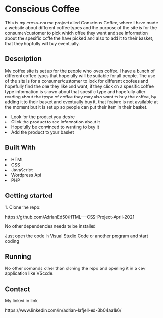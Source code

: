 <h1>Conscious Coffee</h1>

<p>This is my cross-course project alled Conscious Coffee, where I have made a website about different coffee types and the purpose of the site is for the consumer/customer to pick which offee they want and see information about the spesific coffe the have picked and also to add it to their basket, that they hopfully will buy eventually.</p>

<h2>Description</h2>
<p>My coffee site is set up for the people who loves coffee. I have a bunch of different coffee types that hopefully will be suitable for all people. The use of the site is for a consumer/customer to look for different coofees and hopefully find the one they like and want, if they click on a spesific coffee type information is shown about that spesific type and hopefully after reading about the tpype of coffee they may also want to buy the coffee, by adding it to their basket and eventually buy it, that feature is not available at the moment but it is set up so people can put their item in their basket.</p>

<li>Look for the product you desire</li>
<li>Click the product to see information about it</li>
<li>Hopefully be convinced to wanting to buy it</li>
<li>Add the product to your basket</li>

<h2>Built With</h2>
<li>HTML</li>
<li>CSS</li>
<li>JavaScript</li>
<li>Wordpress Api</li>
<li>PHP</li>

<h2>Getting started</h2>
<p>1. Clone the repo:</p>
<p>https://github.com/AdrianEd50/HTML---CSS-Project-April-2021</p>
<p>No other dependencies needs to be installed</p>
<p>Just open the code in Visual Studio Code or another program and start coding</p>

<h2>Running</h2>
<p>No other comands other than cloning the repo and opening it in a dev application like VScode.</p>

<h2>Contact</h2>
<p>My linked in link</p>
<p>https://www.linkedin.com/in/adrian-lafjell-ed-3b04aa1b6/</p>
